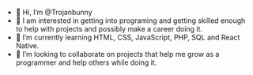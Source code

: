 - 👋 Hi, I’m @Trojanbunny
- 👀 I am interested in getting into programing and getting skilled enough to help with projects and possibly make a career doing it.
- 🌱 I’m currently learning HTML, CSS, JavaScript, PHP, SQL and React Native.
- 💞️ I’m looking to collaborate on projects that help me grow as a programmer and help others while doing it.


<!---
Trojanbunny/Trojanbunny is a ✨ special ✨ repository because its `README.md` (this file) appears on your GitHub profile.
You can click the Preview link to take a look at your changes.
--->
